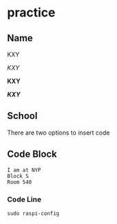 # practice

## Name
KXY

*KXY*

**KXY**

***KXY***

## School
There are two options to insert code

## Code Block
```
I am at NYP
Block S
Room 540
```

### Code Line
`sudo raspi-config`


